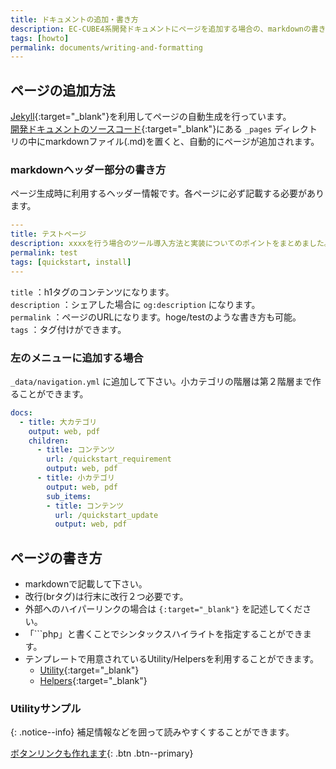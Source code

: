 ```yaml
---
title: ドキュメントの追加・書き方
description: EC-CUBE4系開発ドキュメントにページを追加する場合の、markdownの書き方について説明します。
tags: [howto]
permalink: documents/writing-and-formatting
---
```


## ページの追加方法

[Jekyll](http://jekyllrb-ja.github.io/){:target="_blank"}を利用してページの自動生成を行っています。  
[開発ドキュメントのソースコード](https://github.com/EC-CUBE/doc4.ec-cube.net/){:target="_blank"}にある `_pages` ディレクトリの中にmarkdownファイル(.md)を置くと、自動的にページが追加されます。

### markdownヘッダー部分の書き方

ページ生成時に利用するヘッダー情報です。各ページに必ず記載する必要があります。

```yaml
---
title: テストページ
description: xxxxを行う場合のツール導入方法と実装についてのポイントをまとめました。
permalink: test
tags: [quickstart, install]
---
```

`title` ：h1タグのコンテンツになります。  
`description` ：シェアした場合に `og:description` になります。  
`permalink` ：ページのURLになります。hoge/testのような書き方も可能。  
`tags` ：タグ付けができます。

### 左のメニューに追加する場合

`_data/navigation.yml` に追加して下さい。小カテゴリの階層は第２階層まで作ることができます。

```yaml
docs:
  - title: 大カテゴリ
    output: web, pdf
    children:
      - title: コンテンツ
        url: /quickstart_requirement
        output: web, pdf
      - title: 小カテゴリ
        output: web, pdf
        sub_items:
        - title: コンテンツ
          url: /quickstart_update
          output: web, pdf
```

## ページの書き方

- markdownで記載して下さい。
- 改行(brタグ)は行末に改行２つ必要です。
- 外部へのハイパーリンクの場合は `{:target="_blank"}` を記述してください。
- 「```php」と書くことでシンタックスハイライトを指定することができます。
- テンプレートで用意されているUtility/Helpersを利用することができます。
    - [Utility](https://mmistakes.github.io/minimal-mistakes/docs/utility-classes/){:target="_blank"}
    - [Helpers](https://mmistakes.github.io/minimal-mistakes/docs/helpers/){:target="_blank"}

### Utilityサンプル

{: .notice--info}
補足情報などを囲って読みやすくすることができます。

[ボタンリンクも作れます](#link){: .btn .btn--primary}

